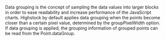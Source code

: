 Data grouping is the concept of sampling the data values into larger
blocks in order to ease readability and increase performance of the
JavaScript charts. Highstock by default applies data grouping when
the points become closer than a certain pixel value, determined by
the groupPixelWidth option.
If data grouping is applied, the grouping information of grouped
points can be read from the Point.dataGroup.